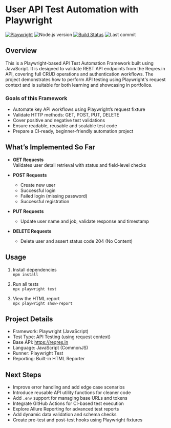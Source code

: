 # User API Test Automation with Playwright

[![Playwright](https://img.shields.io/badge/Playwright-JS-green?logo=playwright&logoColor=white)](https://playwright.dev/)
![Node.js version](https://img.shields.io/badge/Node.js->=18-blue)
[![Build Status](https://github.com/anandavii/employeeMgmtAutoamtion/actions/workflows/playwright.yml/badge.svg)](https://github.com/anandavii/employeeMgmtAutoamtion/actions/workflows/playwright.yml)
![Last commit](https://img.shields.io/github/last-commit/anandavii/employeeMgmtAutoamtion)

## Overview

This is a Playwright-based API Test Automation Framework built using JavaScript. It is designed to validate REST API endpoints from the Reqres.in API, covering full CRUD operations and authentication workflows. The project demonstrates how to perform API testing using Playwright's request context and is suitable for both learning and showcasing in portfolios.

### Goals of this Framework

- Automate key API workflows using Playwright’s request fixture
- Validate HTTP methods: GET, POST, PUT, DELETE
- Cover positive and negative test validations
- Ensure readable, reusable and scalable test code
- Prepare a CI-ready, beginner-friendly automation project

## What’s Implemented So Far

- **GET Requests**  
  Validates user detail retrieval with status and field-level checks

- **POST Requests**  
  - Create new user  
  - Successful login  
  - Failed login (missing password)  
  - Successful registration

- **PUT Requests**  
  - Update user name and job, validate response and timestamp

- **DELETE Requests**  
  - Delete user and assert status code 204 (No Content)

## Usage

1. Install dependencies  
   `npm install`

2. Run all tests  
   `npx playwright test`

3. View the HTML report  
   `npx playwright show-report`

## Project Details

- Framework: Playwright (JavaScript)
- Test Type: API Testing (using request context)
- Base API: https://reqres.in
- Language: JavaScript (CommonJS)
- Runner: Playwright Test
- Reporting: Built-in HTML Reporter

## Next Steps

- Improve error handling and add edge case scenarios
- Introduce reusable API utility functions for cleaner code
- Add `.env` support for managing base URLs and tokens
- Integrate GitHub Actions for CI-based test execution
- Explore Allure Reporting for advanced test reports
- Add dynamic data validation and schema checks
- Create pre-test and post-test hooks using Playwright fixtures

